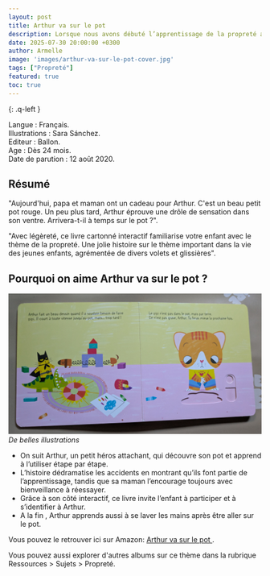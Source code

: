 ```yaml
---
layout: post
title: Arthur va sur le pot 
description: Lorsque nous avons débuté l’apprentissage de la propreté avec notre fils, ce livre nous a permis de lui montrer à quoi sert le pot. Il aborde le sujet avec simplicité et aide à déculpabiliser les petits accidents.
date: 2025-07-30 20:00:00 +0300
author: Armelle
image: 'images/arthur-va-sur-le-pot-cover.jpg'
tags: ["Propreté"]
featured: true
toc: true
---
```


{: .q-left }

Langue : Français.   
Illustrations :  Sara Sánchez.                      
Editeur : Ballon.              
Age : Dès 24 mois.                            
Date de parution : 12 août 2020.         

## Résumé

"Aujourd'hui, papa et maman ont un cadeau pour Arthur. C'est un beau petit pot rouge. Un peu plus tard, Arthur éprouve une drôle de sensation dans son ventre. Arrivera-t-il à temps sur le pot ?".

"Avec légèreté, ce livre cartonné interactif familiarise votre enfant avec le thème de la propreté. Une jolie histoire sur le thème important dans la vie des jeunes enfants, agrémentée de divers volets et glissières".

## Pourquoi on aime Arthur va sur le pot ?

![De belles illustrations](images/arthur-va-sur-le-pot-int.jpg)
*De belles illustrations*
- On suit Arthur, un petit héros attachant, qui découvre son pot et apprend à l’utiliser étape par étape.
- L’histoire dédramatise les accidents en montrant qu’ils font partie de l’apprentissage, tandis que sa maman l’encourage toujours avec bienveillance à réessayer.
- Grâce à son côté interactif, ce livre invite l’enfant à participer et à s’identifier à Arthur.
- A la fin , Arthur apprends aussi à se laver les mains après être aller sur le pot.

Vous pouvez le retrouver ici sur Amazon: [Arthur va sur le pot ](https://amzn.to/45DPwgK).

Vous pouvez aussi explorer d'autres albums sur ce thème dans la rubrique Ressources > Sujets > Propreté.
